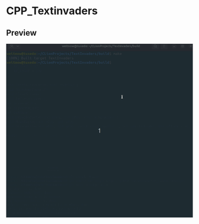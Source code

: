 # CPP_Textinvaders

## Preview

![](https://github.com/weitnow/CPP_Textinvaders/blob/main/Preview.gif)